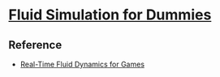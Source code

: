 # [Fluid Simulation for Dummies](https://mikeash.com/pyblog/fluid-simulation-for-dummies.html)

## Reference

- [Real-Time Fluid Dynamics for Games](https://www.dgp.toronto.edu/public_user/stam/reality/Research/pdf/GDC03.pdf)
